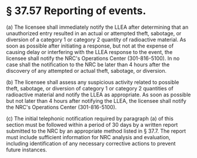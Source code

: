 # § 37.57   Reporting of events.

(a) The licensee shall immediately notify the LLEA after determining that an unauthorized entry resulted in an actual or attempted theft, sabotage, or diversion of a category 1 or category 2 quantity of radioactive material. As soon as possible after initiating a response, but not at the expense of causing delay or interfering with the LLEA response to the event, the licensee shall notify the NRC's Operations Center (301-816-5100). In no case shall the notification to the NRC be later than 4 hours after the discovery of any attempted or actual theft, sabotage, or diversion.


(b) The licensee shall assess any suspicious activity related to possible theft, sabotage, or diversion of category 1 or category 2 quantities of radioactive material and notify the LLEA as appropriate. As soon as possible but not later than 4 hours after notifying the LLEA, the licensee shall notify the NRC's Operations Center (301-816-5100).


(c) The initial telephonic notification required by paragraph (a) of this section must be followed within a period of 30 days by a written report submitted to the NRC by an appropriate method listed in § 37.7. The report must include sufficient information for NRC analysis and evaluation, including identification of any necessary corrective actions to prevent future instances.




